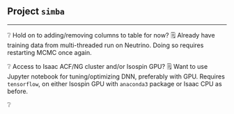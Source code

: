 ## Project `simba` 
---
❔ Hold on to adding/removing columns to table for now? 
🗒️ Already have training data from multi-threaded run on Neutrino. Doing so requires restarting MCMC once again.

❔ Access to Isaac ACF/NG cluster and/or Isospin GPU? 
🗒️ Want to use Jupyter notebook for tuning/optimizing DNN, preferably with GPU. Requires `tensorflow`, on either Isospin GPU with `anaconda3` package or Isaac CPU as before.

❔ 
